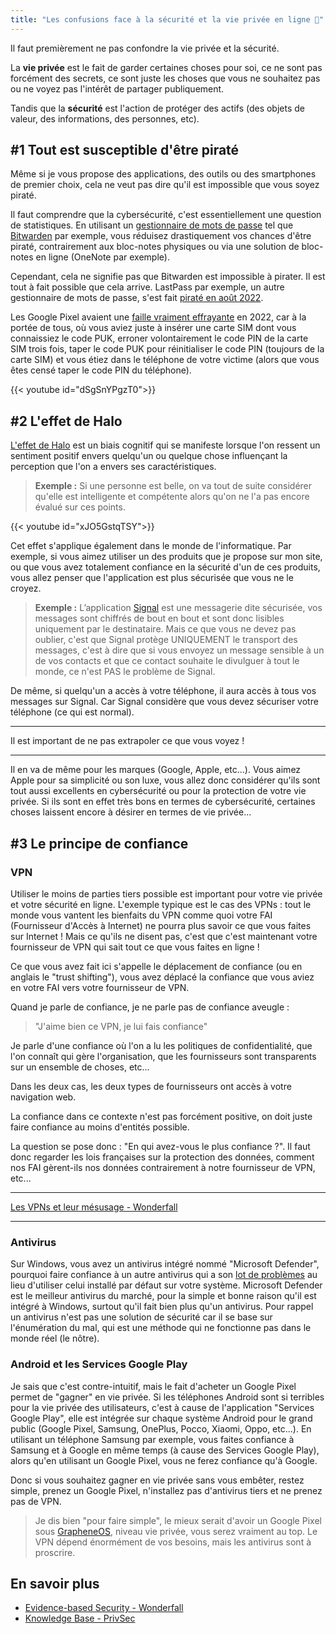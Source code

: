 ```yaml
---
title: "Les confusions face à la sécurité et la vie privée en ligne 🧐️"
---
```


Il faut premièrement ne pas confondre la vie privée et la sécurité.

La **vie privée** est le fait de garder certaines choses pour soi, ce ne sont pas forcément des secrets, ce sont juste les choses que vous ne souhaitez pas ou ne voyez pas l'intérêt de partager publiquement.

Tandis que la **sécurité** est l'action de protéger des actifs (des objets de valeur, des informations, des personnes, etc).

## #1 Tout est susceptible d'être piraté

Même si je vous propose des applications, des outils ou des smartphones de premier choix, cela ne veut pas dire qu'il est impossible que vous soyez piraté.

Il faut comprendre que la cybersécurité, c'est essentiellement une question de statistiques. En utilisant un [gestionnaire de mots de passe](/basiques/password-managers) tel que [Bitwarden](/fiches/biwarden) par exemple, vous réduisez drastiquement vos chances d'être piraté, contrairement aux bloc-notes physiques ou via une solution de bloc-notes en ligne (OneNote par exemple).

Cependant, cela ne signifie pas que Bitwarden est impossible à pirater. Il est tout à fait possible que cela arrive.
LastPass par exemple, un autre gestionnaire de mots de passe, s'est fait [piraté en août 2022](https://www.theverge.com/2023/2/28/23618353/lastpass-security-breach-disclosure-password-vault-encryption-update).

Les Google Pixel avaient une [faille vraiment effrayante](https://bugs.xdavidhu.me/google/2022/11/10/accidental-70k-google-pixel-lock-screen-bypass/) en 2022, car à la portée de tous, où vous aviez juste à insérer une carte SIM dont vous connaissiez le code PUK, erroner volontairement le code PIN de la carte SIM trois fois, taper le code PUK pour réinitialiser le code PIN (toujours de la carte SIM) et vous étiez dans le téléphone de votre victime (alors que vous êtes censé taper le code PIN du téléphone).

{{< youtube id="dSgSnYPgzT0">}}

## #2 L'effet de Halo

[L'effet de Halo](https://fr.wikipedia.org/wiki/Effet_de_halo) est un biais cognitif qui se manifeste lorsque l'on ressent un sentiment positif envers quelqu'un ou quelque chose influençant la perception que l'on a envers ses caractéristiques.

> **Exemple :** Si une personne est belle, on va tout de suite considérer qu'elle est intelligente et compétente alors qu'on ne l'a pas encore évalué sur ces points.

{{< youtube id="xJO5GstqTSY">}}

Cet effet s'applique également dans le monde de l'informatique.
Par exemple, si vous aimez utiliser un des produits que je propose sur mon site, ou que vous avez totalement confiance en la sécurité d'un de ces produits, vous allez penser que l'application est plus sécurisée que vous ne le croyez.

> **Exemple :** L’application [Signal](/fiches/signal) est une messagerie dite sécurisée, vos messages sont chiffrés de bout en bout et sont donc lisibles uniquement par le destinataire. Mais ce que vous ne devez pas oublier, c'est que Signal protège UNIQUEMENT le transport des messages, c'est à dire que si vous envoyez un message sensible à un de vos contacts et que ce contact souhaite le divulguer à tout le monde, ce n'est PAS le problème de Signal.

De même, si quelqu'un a accès à votre téléphone, il aura accès à tous vos messages sur Signal. Car Signal considère que vous devez sécuriser votre téléphone (ce qui est normal).

---

Il est important de ne pas extrapoler ce que vous voyez !

---

Il en va de même pour les marques (Google, Apple, etc...).
Vous aimez Apple pour sa simplicité ou son luxe, vous allez donc considérer qu'ils sont tout aussi excellents en cybersécurité ou pour la protection de votre vie privée. Si ils sont en effet très bons en termes de cybersécurité, certaines choses laissent encore à désirer en termes de vie privée...

## #3 Le principe de confiance

### VPN

Utiliser le moins de parties tiers possible est important pour votre vie privée et votre sécurité en ligne. L'exemple typique est le cas des VPNs : tout le monde vous vantent les bienfaits du VPN comme quoi votre FAI (Fournisseur d'Accès à Internet) ne pourra plus savoir ce que vous faites sur Internet ! Mais ce qu'ils ne disent pas, c'est que c'est maintenant votre fournisseur de VPN qui sait tout ce que vous faites en ligne !

Ce que vous avez fait ici s'appelle le déplacement de confiance (ou en anglais le "trust shifting"), vous avez déplacé la confiance que vous aviez en votre FAI vers votre fournisseur de VPN.

Quand je parle de confiance, je ne parle pas de confiance aveugle : 

> "J'aime bien ce VPN, je lui fais confiance"

Je parle d'une confiance où l'on a lu les politiques de confidentialité, que l'on connaît qui gère l'organisation, que les fournisseurs sont transparents sur un ensemble de choses, etc...

Dans les deux cas, les deux types de fournisseurs ont accès à votre navigation web.

La confiance dans ce contexte n'est pas forcément positive, on doit juste faire confiance au moins d'entités possible.

La question se pose donc : "En qui avez-vous le plus confiance ?". Il faut donc regarder les lois françaises sur la protection des données, comment nos FAI gèrent-ils nos données contrairement à notre fournisseur de VPN, etc...

---

[Les VPNs et leur mésusage - Wonderfall](https://wonderfall.space/vpn-mesusage/)

---

### Antivirus

Sur Windows, vous avez un antivirus intégré nommé "Microsoft Defender", pourquoi faire confiance à un autre antivirus qui a son [lot de problèmes](https://wonderfall.space/windows-hardening/#microsoft-defender-antivirus) au lieu d'utiliser celui installé par défaut sur votre système. Microsoft Defender est le meilleur antivirus du marché, pour la simple et bonne raison qu'il est intégré à Windows, surtout qu'il fait bien plus qu'un antivirus. Pour rappel un antivirus n'est pas une solution de sécurité car il se base sur l'énumération du mal, qui est une méthode qui ne fonctionne pas dans le monde réel (le nôtre).

### Android et les Services Google Play

Je sais que c'est contre-intuitif, mais le fait d'acheter un Google Pixel permet de "gagner" en vie privée. Si les téléphones Android sont si terribles pour la vie privée des utilisateurs,  c'est à cause de l'application "Services Google Play", elle est intégrée sur chaque système Android pour le grand public (Google Pixel, Samsung, OnePlus, Pocco, Xiaomi, Oppo, etc...). En utilisant un téléphone Samsung par exemple, vous faites confiance à Samsung et à Google en même temps (à cause des Services Google Play), alors qu'en utilisant un Google Pixel, vous ne ferez confiance qu'à Google.

Donc si vous souhaitez gagner en vie privée sans vous embêter, restez simple, prenez un Google Pixel, n'installez pas d'antivirus tiers et ne prenez pas de VPN.

> Je dis bien "pour faire simple", le mieux serait d'avoir un Google Pixel sous [GrapheneOS](https://grapheneos.org/), niveau vie privée, vous serez vraiment au top. Le VPN dépend énormément de vos besoins, mais les antivirus sont à proscrire.

## En savoir plus

- [Evidence-based Security - Wonderfall](https://wonderfall.space/evidence-based-security/)
- [Knowledge Base - PrivSec](https://privsec.dev/posts/knowledge/)
